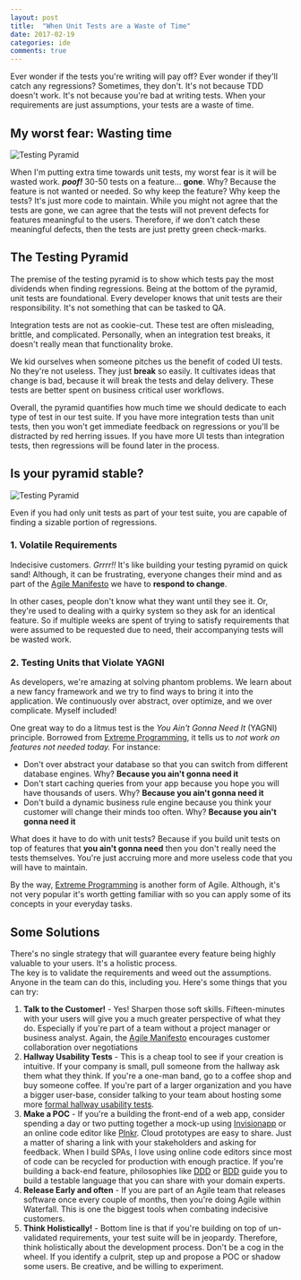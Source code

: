 ```yaml
---
layout: post
title:  "When Unit Tests are a Waste of Time"
date: 2017-02-19
categories: ide
comments: true
---
```


Ever wonder if the tests you're writing will pay off? Ever wonder if they'll catch any regressions? Sometimes, they don't. It's not because TDD doesn't work. It's not because you're bad at writing tests. 
When your requirements are just assumptions, your tests are a waste of time.

## My worst fear: Wasting time

![Testing Pyramid]({{site.baseurl}}/assets/TestingPyramid.png#right) 

When I'm putting extra time towards unit tests, my worst fear is it will be wasted work. **_poof!_** 30-50 tests on a feature... **gone**. Why? Because the feature is not wanted or needed. 
So why keep the feature? Why keep the tests? It's just more code to maintain.
While you might not agree that the tests are gone, we can agree that the tests will not prevent defects for features meaningful to the users.
Therefore, if we don't catch these meaningful defects, then the tests are just pretty green check-marks.

## The Testing Pyramid

The premise of the testing pyramid is to show which tests pay the most dividends when finding regressions. Being at the bottom of the pyramid, unit tests are foundational. Every developer knows that unit tests are their responsibility. 
It's not something that can be tasked to QA.

Integration tests are not as cookie-cut. These test are often misleading, brittle, and complicated. Personally, when an integration test breaks, it doesn't really mean that functionality broke. 

We kid ourselves when someone pitches us the benefit of coded UI tests. No they're not useless. They just **break** so easily. It cultivates ideas that change is bad, because it will break the tests and delay delivery. 
These tests are better spent on business critical user workflows.

Overall, the pyramid quantifies how much time we should dedicate to each type of test in our test suite. 
If you have more integration tests than unit tests, then you won't get immediate feedback on regressions or you'll be distracted by red herring issues. 
If you have more UI tests than integration tests, then regressions will be found later in the process.

## Is your pyramid stable?

![Testing Pyramid]({{site.baseurl}}/assets/TestingPyramidWithCustomerValue.png#right)

Even if you had only unit tests as part of your test suite, you are capable of finding a sizable portion of regressions. 

### 1. Volatile Requirements

Indecisive customers. _Grrrr!!_ It's like building your testing pyramid on quick sand!
Although, it can be frustrating, everyone changes their mind and as part of the [Agile Manifesto](http://agilemanifesto.org/) we have to **respond to change**.

In other cases, people don't know what they want until they see it. Or, they're used to dealing with a quirky system so they ask for an identical feature.
So if multiple weeks are spent of trying to satisfy requirements that were assumed to be requested due to need, their accompanying tests will be wasted work.

### 2. Testing Units that Violate YAGNI

As developers, we're amazing at solving phantom problems. We learn about a new fancy framework and we try to find ways to bring it into the application. 
We continuously over abstract, over optimize, and we over complicate. Myself included!

One great way to do a litmus test is the _You Ain't Gonna Need It_ (YAGNI) principle. Borrowed from [Extreme Programming](https://en.wikipedia.org/wiki/Extreme_programming), it tells us to *not work on features not needed today.*
For instance:

- Don't over abstract your database so that you can switch from different database engines. Why? **Because you ain't gonna need it**
- Don't start caching queries from your app because you hope you will have thousands of users. Why? **Because you ain't gonna need it** 
- Don't build a dynamic business rule engine because you think your customer will change their minds too often. Why? **Because you ain't gonna need it**

What does it have to do with unit tests? Because if you build unit tests on top of features that **you ain't gonna need** then you don't really need the tests themselves.
You're just accruing more and more useless code that you will have to maintain.

By the way, [Extreme Programming](https://en.wikipedia.org/wiki/Extreme_programming) is another form of Agile. Although, it's not very popular it's worth getting familiar with so you can apply some of its concepts 
in your everyday tasks.

## Some Solutions

There's no single strategy that will guarantee every feature being highly valuable to your users. It's a holistic process.  
The key is to validate the requirements and weed out the assumptions. Anyone in the team can do this, including you.
Here's some things that you can try:

1. **Talk to the Customer!** - Yes! Sharpen those soft skills. 
    Fifteen-minutes with your users will give you a much greater perspective of what they do. Especially if you're part of a team without a project manager or business analyst. 
    Again, the [Agile Manifesto](http://agilemanifesto.org/) encourages customer collaboration over negotiations
2. **Hallway Usability Tests** - This is a cheap tool to see if your creation is intuitive. If your company is small, pull someone from the hallway ask them what they think. 
    If you're a one-man band, go to a coffee shop and buy someone coffee. If you're part of a larger organization and you have a bigger user-base, consider talking to your team about hosting some more [formal hallway usability tests](https://www.digitalgov.gov/2014/02/19/10-tips-for-better-hallway-usability-testing/). 
3. **Make a POC** - If you're a building the front-end of a web app, consider spending a day or two putting together a mock-up using [Invisionapp](https://www.invisionapp.com/) or an online code editor like [Plnkr](http://plnkr.co/).
    Cloud prototypes are easy to share. Just a matter of sharing a link with your stakeholders and asking for feedback. When I build SPAs, I love using online code editors since most of code can be recycled for production with enough practice.
    If you're building a back-end feature, philosophies like [DDD](https://en.wikipedia.org/wiki/Domain-driven_design) or [BDD](https://en.wikipedia.org/wiki/Behavior-driven_development) guide you to build a testable language that you can share with your domain experts. 
4. **Release Early and often** - If you are part of an Agile team that releases software once every couple of months, then you're doing Agile within Waterfall. 
    This is one the biggest tools when combating indecisive customers. 
5. **Think Holistically!** - Bottom line is that if you're building on top of un-validated requirements, your test suite will be in jeopardy. Therefore, think holistically about the development process. Don't be a cog in the wheel.
    If you identify a culprit, step up and propose a POC or shadow some users. Be creative, and be willing to experiment. 




